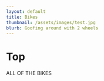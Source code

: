 ```yaml
---
layout: default
title: Bikes
thumbnail: /assets/images/test.jpg
blurb: Goofing around with 2 wheels
---
```

# Top

ALL OF THE BIKES